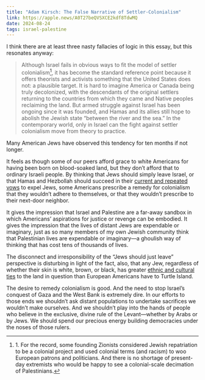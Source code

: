 ```yaml
---
title: "Adam Kirsch: The False Narrative of Settler-Colonialism"
link: https://apple.news/A0T27beQVSXCE2kdf8TdwMQ
date: 2024-08-24
tags: israel-palestine
---
```


I think there are at least three nasty fallacies of logic in this essay, but this resonates anyway:

> Although Israel fails in obvious ways to fit the model of settler colonialism[^1], it has become the standard reference point because it offers theorists and activists something that the United States does not: a plausible target. It is hard to imagine America or Canada being truly decolonized, with the descendants of the original settlers returning to the countries from which they came and Native peoples reclaiming the land. But armed struggle against Israel has been ongoing since it was founded, and Hamas and its allies still hope to abolish the Jewish state “between the river and the sea.” In the contemporary world, only in Israel can the fight against settler colonialism move from theory to practice.

Many American Jews have observed this tendency for ten months if not longer.

It feels as though some of our peers afford grace to white Americans for having been born on blood-soaked land, but they don’t afford that to ordinary Israeli people. By thinking that Jews should simply leave Israel, or that Hamas and Hezbollah should succeed in their [current and repeated vows](~https://www.newyorker.com/magazine/2024/07/29/will-hezbollah-and-israel-go-to-war~) to expel Jews, some Americans prescribe a remedy for colonialism that they wouldn’t adhere to themselves, or that they wouldn’t prescribe to their next-door neighbor.

It gives the impression that Israel and Palestine are a far-away sandbox in which Americans’ aspirations for justice or revenge can be embodied. It gives the impression that the lives of distant Jews are expendable or imaginary, just as so many members of my own Jewish community think that Palestinian lives are expendable or imaginary—a ghoulish way of thinking that has cost tens of thousands of lives.

The disconnect and irresponsibility of the “Jews should just leave” perspective is disturbing in light of the fact, also, that any Jew, regardless of whether their skin is white, brown, or black, has greater [ethnic and cultural ties](~https://muse.jhu.edu/article/548065~) to the land in question than European Americans have to Turtle Island.

The desire to remedy colonialism is good. And the need to stop Israel’s conquest of Gaza and the West Bank is extremely dire. In our efforts to those ends we shouldn’t ask distant populations to undertake sacrifices we wouldn’t make ourselves. And we shouldn’t play into the hands of people who believe in the exclusive, divine rule of the Levant—whether by Arabs or by Jews. We should spend our precious energy building democracies under the noses of those rulers.

[^1]: <span class="text-sm">1. For the record, some founding Zionists considered Jewish repatriation to be a colonial project and used colonial terms (and racism) to woo European patrons and politicians. And there is no shortage of present-day extremists who would be happy to see a colonial-scale decimation of Palestinians.</span>
